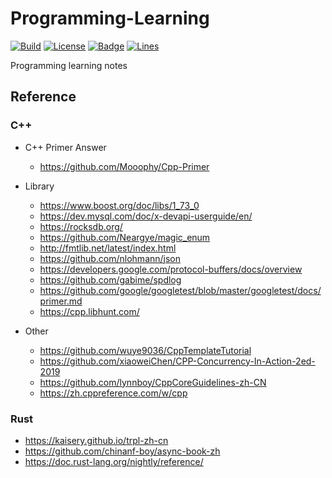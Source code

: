 # Programming-Learning

[![Build](https://github.com/KaiserLancelot/Programming-Learning/workflows/Build/badge.svg)](https://github.com/KaiserLancelot/Programming-Learning/actions)
[![License](https://img.shields.io/github/license/KaiserLancelot/Programming-Learning)](LICENSE)
[![Badge](https://img.shields.io/badge/link-996.icu-%23FF4D5B.svg?style=flat-square)](https://996.icu/#/en_US)
[![Lines](https://tokei.rs/b1/github/KaiserLancelot/Programming-Learning)](https://github.com/Aaronepower/tokei)

Programming learning notes

## Reference

### C++

- C++ Primer Answer

  - https://github.com/Mooophy/Cpp-Primer

- Library

  - https://www.boost.org/doc/libs/1_73_0
  - https://dev.mysql.com/doc/x-devapi-userguide/en/
  - https://rocksdb.org/
  - https://github.com/Neargye/magic_enum
  - http://fmtlib.net/latest/index.html
  - https://github.com/nlohmann/json
  - https://developers.google.com/protocol-buffers/docs/overview
  - https://github.com/gabime/spdlog
  - https://github.com/google/googletest/blob/master/googletest/docs/primer.md
  - https://cpp.libhunt.com/

- Other
  - https://github.com/wuye9036/CppTemplateTutorial
  - https://github.com/xiaoweiChen/CPP-Concurrency-In-Action-2ed-2019
  - https://github.com/lynnboy/CppCoreGuidelines-zh-CN
  - https://zh.cppreference.com/w/cpp

### Rust

- https://kaisery.github.io/trpl-zh-cn
- https://github.com/chinanf-boy/async-book-zh
- https://doc.rust-lang.org/nightly/reference/
